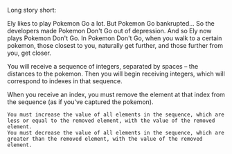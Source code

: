 Long story short:

Ely likes to play Pokemon Go a lot. But Pokemon Go bankrupted… So the developers made Pokemon Don't Go out of depression. And so Ely now plays Pokemon Don't Go. In Pokemon Don't Go, when you walk to a certain pokemon, those closest to you, naturally get further, and those further from you, get closer.

You will receive a sequence of integers, separated by spaces – the distances to the pokemon. Then you will begin receiving integers, which will correspond to indexes in that sequence.

When you receive an index, you must remove the element at that index from the sequence (as if you've captured the pokemon).

	You must increase the value of all elements in the sequence, which are less or equal to the removed element, with the value of the removed element.
	You must decrease the value of all elements in the sequence, which are greater than the removed element, with the value of the removed element.

